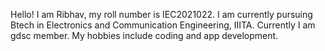 Hello! I am Ribhav, my roll number is IEC2021022. I am currently pursuing Btech in Electronics and Communication Engineering, IIITA. Currently I am gdsc member. My hobbies include coding and app development.